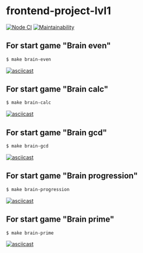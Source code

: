# frontend-project-lvl1

[![Node CI](https://github.com/ggrelaxi/frontend-project-lvl1/workflows/Node%20CI/badge.svg)](https://github.com/ggrelaxi/frontend-project-lvl1/actions)
[![Maintainability](https://api.codeclimate.com/v1/badges/a99a88d28ad37a79dbf6/maintainability)](https://codeclimate.com/github/ggrelaxi/frontend-project-lvl1)

## For start game "Brain even"
```sh
$ make brain-even
```
[![asciicast](https://asciinema.org/a/R9CFUlMJM1oT1guYmeBoVnlpt.png)](https://asciinema.org/a/R9CFUlMJM1oT1guYmeBoVnlpt)

## For start game "Brain calc"
```sh
$ make brain-calc
```
[![asciicast](https://asciinema.org/a/lndE7RCv1LqhXG5P9WRN88oGG.png)](https://asciinema.org/a/lndE7RCv1LqhXG5P9WRN88oGG)

## For start game "Brain gcd"
```sh
$ make brain-gcd
```
[![asciicast](https://asciinema.org/a/vGkB3rqU2ZIJcL7pCY5uaZRWT.png)](https://asciinema.org/a/vGkB3rqU2ZIJcL7pCY5uaZRWT)

## For start game "Brain progression"
```sh
$ make brain-progression
```
[![asciicast](https://asciinema.org/a/NuDeD51dWVcK2nlzuUPw6omEQ.png)](https://asciinema.org/a/NuDeD51dWVcK2nlzuUPw6omEQ)

## For start game "Brain prime"
```sh
$ make brain-prime
```
[![asciicast](https://asciinema.org/a/mvHqkoZ1G7w1P5H0EgcF6T3ai.png)](https://asciinema.org/a/mvHqkoZ1G7w1P5H0EgcF6T3ai)
